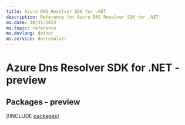 ```yaml
---
title: Azure DNS Resolver SDK for .NET
description: Reference for Azure DNS Resolver SDK for .NET
ms.date: 10/31/2023
ms.topic: reference
ms.devlang: dotnet
ms.service: dnsresolver
---
```

# Azure Dns Resolver SDK for .NET - preview
## Packages - preview
[!INCLUDE [packages](dns-resolver-index.md)]
